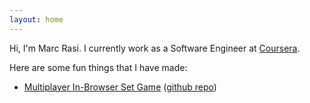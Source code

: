 ```yaml
---
layout: home
---
```


Hi, I'm Marc Rasi. I currently work as a Software Engineer at [Coursera](https://www.coursera.org).

Here are some fun things that I have made:

* [Multiplayer In-Browser Set Game](https://set.marcrasi.com) ([github repo](https://www.github.com/marcrasi/webset))
